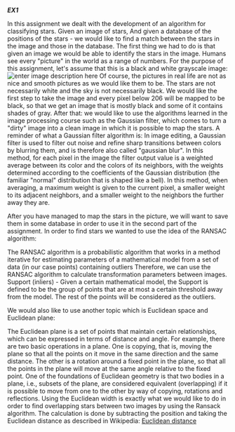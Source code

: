 ***EX1***

In this assignment we dealt with the development of an algorithm for classifying stars. Given an image of stars,
And given a database of the positions of the stars - we would like to find a match between the stars in the image and those in the database.
The first thing we had to do is that given an image we would be able to identify the stars in the image.
Humans see every "picture" in the world as a range of numbers.
For the purpose of this assignment, let's assume that this is a black and white grayscale image:
![enter image description here](file:///C:/Users/Liron/Downloads/%D7%90%D7%99%D7%9A%20%D7%91%D7%A0%D7%99%20%D7%90%D7%93%D7%9D%20%D7%A8%D7%95%D7%90%D7%99%D7%9D%20%D7%A6%D7%91%D7%A2%D7%99%D7%9D.png)
Of course, the pictures in real life are not as nice and smooth pictures as we would like them to be.
The stars are not necessarily white and the sky is not necessarily black.
We would like the first step to take the image and every pixel below 206 will be mapped to be black, so that we get an image that is mostly black and some of it contains shades of gray.
After that: we would like to use the algorithms learned in the image processing course such as the Gaussian filter, which comes to turn a "dirty" image into a clean image in which it is possible to map the stars.
A reminder of what a Gaussian filter algorithm is:
In image editing, a Gaussian filter is used to filter out noise and refine sharp transitions between colors by blurring them, and is therefore also called "gaussian blur".
In this method, for each pixel in the image the filter output value is a weighted average between its color and the colors of its neighbors, with the weights determined according to the coefficients of the Gaussian distribution (the familiar "normal" distribution that is shaped like a bell). In this method, when averaging, a maximum weight is given to the current pixel, a smaller weight to its adjacent neighbors, and a smaller weight to the neighbors the further away they are.

After you have managed to map the stars in the picture, we will want to save them in some database in order to use it in the second part of the assignment.
In order to find stars we wanted to use the idea of the RANSAC algorithm:

The RANSAC algorithm is a probabilistic algorithm that works in a method
iterative for estimating parameters of a mathematical model from a set of data (in our case points)
containing outliers Therefore, we can use the RANSAC algorithm to calculate transformation parameters between images.
Support (inliers) - Given a certain mathematical model, the Support is defined to be the group of points that are at most a certain threshold away from the model. The rest of the points will be considered as the outliers.

We would also like to use another topic which is Euclidean space and Euclidean plane:

The Euclidean plane is a set of points that maintain certain relationships, which can be expressed in terms of distance and angle. For example, there are two basic operations in a plane. One is copying, that is, moving the plane so that all the points on it move in the same direction and the same distance. The other is a rotation around a fixed point in the plane, so that all the points in the plane will move at the same angle relative to the fixed point. One of the foundations of Euclidean geometry is that two bodies in a plane, i.e., subsets of the plane, are considered equivalent (overlapping) if it is possible to move from one to the other by way of copying, rotations and reflections.
Using the Euclidean width is exactly what we would like to do in order to find overlapping stars between two images by using the Ransack algorithm.
The calculation is done by subtracting the position and taking the Euclidean distance as described in Wikipedia:
[Euclidean distance](https://he.wikipedia.org/wiki/%D7%9E%D7%A8%D7%97%D7%91_%D7%90%D7%95%D7%A7%D7%9C%D7%99%D7%93%D7%99)


